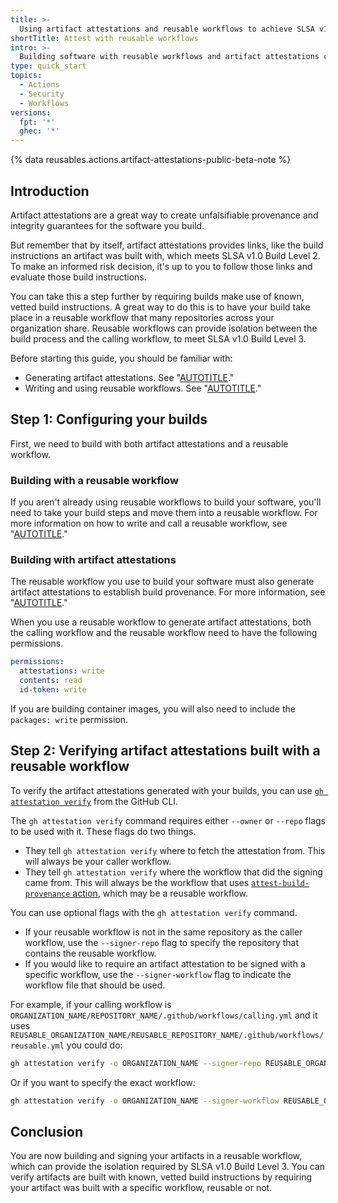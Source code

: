 ```yaml
---
title: >-
  Using artifact attestations and reusable workflows to achieve SLSA v1 Build Level 3
shortTitle: Attest with reusable workflows
intro: >-
  Building software with reusable workflows and artifact attestations can streamline your supply chain security and help you achieve SLSA v1.0 Build Level 3.
type: quick_start
topics:
  - Actions
  - Security
  - Workflows
versions:
  fpt: '*'
  ghec: '*'
---
```


{% data reusables.actions.artifact-attestations-public-beta-note %}

## Introduction

Artifact attestations are a great way to create unfalsifiable provenance and integrity guarantees for the software you build.

But remember that by itself, artifact attestations provides links, like the build instructions an artifact was built with, which meets SLSA v1.0 Build Level 2. To make an informed risk decision, it's up to you to follow those links and evaluate those build instructions.

You can take this a step further by requiring builds make use of known, vetted build instructions. A great way to do this is to have your build take place in a reusable workflow that many repositories across your organization share. Reusable workflows can provide isolation between the build process and the calling workflow, to meet SLSA v1.0 Build Level 3.

Before starting this guide, you should be familiar with:
- Generating artifact attestations. See "[AUTOTITLE](/actions/security-guides/using-artifact-attestations-to-establish-provenance-for-builds)."
- Writing and using reusable workflows. See "[AUTOTITLE](/actions/using-workflows/reusing-workflows)."

## Step 1: Configuring your builds

First, we need to build with both artifact attestations and a reusable workflow.

### Building with a reusable workflow

If you aren't already using reusable workflows to build your software, you'll need to take your build steps and move them into a reusable workflow. For more information on how to write and call a reusable workflow, see "[AUTOTITLE](/actions/using-workflows/reusing-workflows)."

### Building with artifact attestations

The reusable workflow you use to build your software must also generate artifact attestations to establish build provenance. For more information, see "[AUTOTITLE](/actions/security-guides/using-artifact-attestations-to-establish-provenance-for-builds)."

When you use a reusable workflow to generate artifact attestations, both the calling workflow and the reusable workflow need to have the following permissions.

```yaml copy
permissions:
  attestations: write
  contents: read
  id-token: write
```

If you are building container images, you will also need to include the `packages: write` permission.

## Step 2: Verifying artifact attestations built with a reusable workflow

To verify the artifact attestations generated with your builds, you can use [`gh attestation verify`](https://cli.github.com/manual/gh_attestation_verify) from the GitHub CLI.

The `gh attestation verify` command requires either `--owner` or `--repo` flags to be used with it. These flags do two things.

- They tell `gh attestation verify` where to fetch the attestation from. This will always be your caller workflow.
- They tell `gh attestation verify` where the workflow that did the signing came from. This will always be the workflow that uses [`attest-build-provenance` action](https://github.com/actions/attest-build-provenance), which may be a reusable workflow.

You can use optional flags with the `gh attestation verify` command.

- If your reusable workflow is not in the same repository as the caller workflow, use the `--signer-repo` flag to specify the repository that contains the reusable workflow.
- If you would like to require an artifact attestation to be signed with a specific workflow, use the `--signer-workflow` flag to indicate the workflow file that should be used.

For example, if your calling workflow is `ORGANIZATION_NAME/REPOSITORY_NAME/.github/workflows/calling.yml` and it uses `REUSABLE_ORGANIZATION_NAME/REUSABLE_REPOSITORY_NAME/.github/workflows/reusable.yml` you could do:

```bash copy
gh attestation verify -o ORGANIZATION_NAME --signer-repo REUSABLE_ORGANIZATION_NAME/REUSABLE_REPOSITORY_NAME PATH/TO/YOUR/BUILD/ARTIFACT-BINARY
```

Or if you want to specify the exact workflow:

```bash copy
gh attestation verify -o ORGANIZATION_NAME --signer-workflow REUSABLE_ORGANIZATION_NAME/REUSABLE_REPOSITORY_NAME/.github/workflows/reusable.yml PATH/TO/YOUR/BUILD/ARTIFACT-BINARY
```

## Conclusion

You are now building and signing your artifacts in a reusable workflow, which can provide the isolation required by SLSA v1.0 Build Level 3. You can verify artifacts are built with known, vetted build instructions by requiring your artifact was built with a specific workflow, reusable or not.
